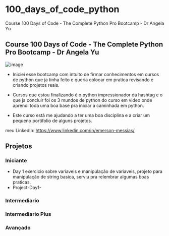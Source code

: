 # 100_days_of_code_python
Course 100 Days of Code - The Complete Python Pro Bootcamp - Dr Angela Yu

## Course 100 Days of Code - The Complete Python Pro Bootcamp - Dr Angela Yu

![image](https://img-c.udemycdn.com/course/480x270/2776760_f176_9.jpg)

- Iniciei esse bootcamp com intuito de firmar conhecimentos em cursos de python que ja tinha feito e queria colocar em pratica revisando e criando projetos reais.

- Cursos que estou finalizando é o python impressionador da hashtag e o que ja concluir foi os 3 mundos de python do curso em video onde aprendi toda uma boa base pra iniciar a caminhada em python.

- Este curso está me ajudando a ter uma boa disciplina e a criar um pequeno portifolio de alguns projetos.


meu LinkedIn: <https://www.linkedin.com/in/emerson-messias/>


## Projetos

### Iniciante
- Day 1 exercicio sobre variaveis e manipulação de variaveis, projeto para manipulação de string basica, serviu pra relembrar algumas boas praticas.
- Project-Day1-

### Intermediario

### Intermediario Plus

### Avançado